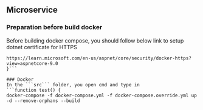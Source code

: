 ## Microservice 

### Preparation before build docker
Before building docker compose, you should follow below link to setup dotnet certificate for HTTPS
```function test() {
https://learn.microsoft.com/en-us/aspnet/core/security/docker-https?view=aspnetcore-9.0
}```

### Docker
In the ```src``` folder, you open cmd and type in
```function test() {
docker-compose -f docker-compose.yml -f docker-compose.override.yml up -d --remove-orphans --build

